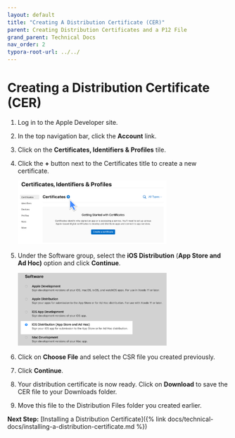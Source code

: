 ```yaml
---
layout: default
title: "Creating A Distribution Certificate (CER)"
parent: Creating Distribution Certificates and a P12 File
grand_parent: Technical Docs
nav_order: 2
typora-root-url: ../../
---
```


# Creating a Distribution Certificate (CER)

1. Log in to the Apple Developer site.
2. In the top navigation bar, click the **Account** link.
3. Click on the **Certificates, Identifiers & Profiles** tile.
4. Click the **+** button next to the Certificates title to create a new certificate.
   
   
   <img src="/files/images/dist-cert-1.png" alt="dist-cert-1" style="zoom: 33%;" />
4. Under the Software group, select the **iOS Distribution** (**App Store and Ad Hoc)** option and click **Continue**.

   <img src="/files/images/dist-cert-2.png" alt="dist-cert-2" style="zoom: 33%;" />

5. Click on **Choose File** and select the CSR file you created previously.
6. Click **Continue**.
7. Your distribution certificate is now ready. Click on **Download** to save the CER file to your Downloads folder.
8. Move this file to the Distribution Files folder you created earlier.

**Next Step:** [Installing a Distribution Certificate]({% link docs/technical-docs/installing-a-distribution-certificate.md %})

